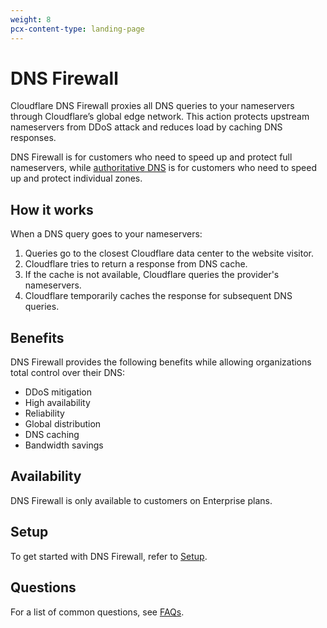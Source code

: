 ```yaml
---
weight: 8
pcx-content-type: landing-page
---
```


# DNS Firewall

Cloudflare DNS Firewall proxies all DNS queries to your nameservers through Cloudflare’s global edge network. This action protects upstream nameservers from DDoS attack and reduces load by caching DNS responses.

DNS Firewall is for customers who need to speed up and protect full nameservers, while [authoritative DNS](/zone-setups/full-setup) is for customers who need to speed up and protect individual zones.

## How it works

When a DNS query goes to your nameservers:

1. Queries go to the closest Cloudflare data center to the website visitor.
1. Cloudflare tries to return a response from DNS cache.
1. If the cache is not available, Cloudflare queries the provider's nameservers.
1. Cloudflare temporarily caches the response for subsequent DNS queries.

## Benefits

DNS Firewall provides the following benefits while allowing organizations total control over their DNS:

- DDoS mitigation
- High availability
- Reliability
- Global distribution
- DNS caching
- Bandwidth savings

## Availability

DNS Firewall is only available to customers on Enterprise plans.

## Setup

To get started with DNS Firewall, refer to [Setup](/dns-firewall/setup).

## Questions

For a list of common questions, see [FAQs](/dns-firewall/faq).
